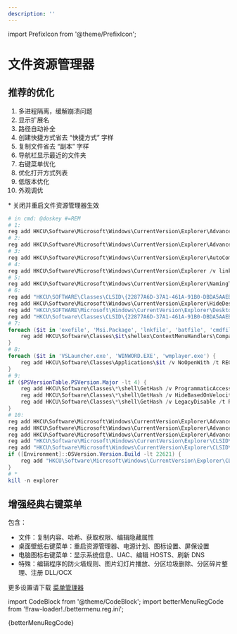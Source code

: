 ```yaml
---
description: ''
---
```


import PrefixIcon from '@theme/PrefixIcon';

# 文件资源管理器

 <PrefixIcon cmd >

## 推荐的优化

</PrefixIcon>

1. 多进程隔离，缓解崩溃问题
2. 显示扩展名
3. 路径自动补全
4. 创建快捷方式省去 “快捷方式” 字样
5. 复制文件省去 “副本” 字样
6. 导航栏显示最近的文件夹
7. 右键菜单优化
8. 优化打开方式列表
9. 低版本优化
10. 外观调优

\* 关闭并重启文件资源管理器生效

```powershell
# in cmd: @doskey #=REM
# 1:
reg add HKCU\Software\Microsoft\Windows\CurrentVersion\Explorer\Advanced /v SeparateProcess /t REG_DWORD /d 1 /f
# 2:
reg add HKCU\Software\Microsoft\Windows\CurrentVersion\Explorer\Advanced /v HideFileExt /t REG_DWORD /d 0 /f
# 3:
reg add HKCU\Software\Microsoft\Windows\CurrentVersion\Explorer\AutoComplete /v "Append Completion" /t REG_SZ /d yes /f
# 4:
reg add HKCU\Software\Microsoft\Windows\CurrentVersion\Explorer /v link /t REG_BINARY /d 00000000 /f
# 5:
reg add HKCU\Software\Microsoft\Windows\CurrentVersion\Explorer\NamingTemplates /v CopyNameTemplate /t REG_SZ /d %s /f
# 6:
reg add "HKCU\SOFTWARE\Classes\CLSID\{22877A6D-37A1-461A-91B0-DBDA5AAEBC99}" /v System.IsPinnedToNamespaceTree /t REG_DWORD /d 1 /f
reg add HKCU\Software\Microsoft\Windows\CurrentVersion\Explorer\HideDesktopIcons\NewStartPanel /v "{22877A6D-37A1-461A-91B0-DBDA5AAEBC99}" /t REG_DWORD /d 1 /f
reg add "HKCU\SOFTWARE\Microsoft\Windows\CurrentVersion\Explorer\Desktop\NameSpace\{22877A6D-37A1-461A-91B0-DBDA5AAEBC99}" /f
reg add "HKCU\Software\Classes\CLSID\{22877A6D-37A1-461A-91B0-DBDA5AAEBC99}\DefaultIcon" /ve /t REG_EXPAND_SZ /d "shell32.dll,316" /f
# 7:
foreach ($it in 'exefile', 'Msi.Package', 'lnkfile', 'batfile', 'cmdfile') {
    reg add HKCU\Software\Classes\$it\shellex\ContextMenuHandlers\Compatibility /ve /d '""' /f > $null
}
# 8:
foreach ($it in 'VSLauncher.exe', 'WINWORD.EXE', 'wmplayer.exe') {
    reg add HKCU\Software\Classes\Applications\$it /v NoOpenWith /t REG_SZ /d '""' /f > $null
}
# 9:
if ($PSVersionTable.PSVersion.Major -lt 4) {
    reg add HKCU\Software\Classes\*\shell\GetHash /v ProgrammaticAccessOnly /t REG_SZ /d '""' /f
    reg add HKCU\Software\Classes\*\shell\GetHash /v HideBasedOnVelocityId /t REG_DWORD /d 6527944 /f
    reg add HKCU\Software\Classes\*\shell\GetHash /v LegacyDisable /t REG_SZ /d '""' /f
}
# 10:
reg add HKCU\Software\Microsoft\Windows\CurrentVersion\Explorer\Advanced /v AutoCheckSelect /t REG_DWORD /d 1 /f
reg add HKCU\Software\Microsoft\Windows\CurrentVersion\Explorer\Advanced /v LaunchTo /t REG_DWORD /d 1 /f
reg add HKCU\Software\Microsoft\Windows\CurrentVersion\Explorer\Advanced /v UseCompactMode /t REG_DWORD /d 1 /f
reg add "HKCU\Software\Microsoft\Windows\CurrentVersion\Explorer\CLSID\{F02C1A0D-BE21-4350-88B0-7367FC96EF3C}\DefaultIcon" /ve /t REG_SZ /d "shell32.dll,18" /f
reg add "HKCU\Software\Microsoft\Windows\CurrentVersion\Explorer\CLSID\{031E4825-7B94-4DC3-B131-E946B44C8DD5}\DefaultIcon" /ve /t REG_SZ /d "explorer.exe" /f
if ([Environment]::OSVersion.Version.Build -lt 22621) {
    reg add "HKCU\Software\Microsoft\Windows\CurrentVersion\Explorer\CLSID\{679F85CB-0220-4080-B29B-5540CC05AAB6}\DefaultIcon" /ve /t REG_SZ /d "shell32.dll,213" /f
}
# *
kill -n explorer
```

<PrefixIcon reg>

## 增强经典右键菜单

</PrefixIcon>

包含：

- 文件：复制内容、哈希、获取权限、编辑隐藏属性
- 桌面壁纸右键菜单：重启资源管理器、电源计划、图标设置、屏保设置
- 电脑图标右键菜单：显示系统信息、UAC、编辑 HOSTS、刷新 DNS
- 特殊：编辑程序的防火墙规则、图片幻灯片播放、分区垃圾删除、分区碎片整理、注册 DLL/OCX

更多设置请下载 [菜单管理器](https://gitee.com/BluePointLilac/ContextMenuManager)

import CodeBlock from '@theme/CodeBlock';
import betterMenuRegCode from '!!raw-loader!./bettermenu.reg.ini';

<CodeBlock language="ini">{betterMenuRegCode}</CodeBlock>
